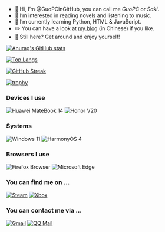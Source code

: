 - 👋 Hi, I’m @GuoPCinGitHub, you can call me *GuoPC* or *Saki*.
- 👀 I’m interested in reading novels and listening to music.
- 🌱 I’m currently learning Python, HTML & JavaScript.
- ✏️ You can have a look at [my blog](https://guopcingithub.github.io) (in Chinese) if you like.
- 🤔 Still here? Get around and enjoy yourself!

[![Anurag's GitHub stats](https://github-readme-stats.vercel.app/api?username=GuoPCinGitHub&show_icons=true&theme=shadow_blue&card_width=495px)](https://github-readme-stats.vercel.app)

[![Top Langs](https://github-readme-stats.vercel.app/api/top-langs/?username=GuoPCinGitHub&theme=shadow_blue&card_width=495px&layout=compact)](https://github-readme-stats.vercel.app)

[![GitHub Streak](https://streak-stats.demolab.com?user=GuoPCinGitHub&theme=shadow_blue&width=495)](https://git.io/streak-stats)

[![trophy](https://github-profile-trophy.vercel.app/?username=GuoPCinGitHub&column=3&margin-w=15&margin-h=15)](https://github.com/ryo-ma/github-profile-trophy)

### Devices I use
![Huawei MateBook 14](https://img.shields.io/badge/Huawei_MateBook_14-C8000C?style=for-the-badge&logo=huawei)
![Honor V20](https://img.shields.io/badge/Honor_View_20-000000?style=for-the-badge&logo=honor)

### Systems
![Windows 11](https://img.shields.io/badge/Windows_11-0078D4?style=for-the-badge&logo=windows11)
![HarmonyOS 4](https://img.shields.io/badge/HarmonyOS_4-000000?style=for-the-badge&logo=harmonyos)

### Browsers I use
![Firefox Browser](https://img.shields.io/badge/Firefox_Browser-FF7139?style=for-the-badge&logo=firefoxbrowser&logoColor=FFFFFF)
![Microsoft Edge](https://img.shields.io/badge/Microsoft_Edge-0078D7?style=for-the-badge&logo=microsoftedge)

### You can find me on …
[![Steam](https://img.shields.io/badge/Steam@GuoPC-344554?style=for-the-badge&logo=steam)](https://steamcommunity.com/id/GuoPC/)
[![Xbox](https://img.shields.io/badge/Xbox@GuoPC-107C11?style=for-the-badge&logo=xbox)](https://account.xbox.com/en-US/Profile?gamerTag=GuoPC)

### You can contact me via …
[![Gmail](https://img.shields.io/badge/gpc2843661009@gmail.com-EA4335?style=for-the-badge&logo=gmail&logoColor=FFFFFF)](mailto:gpc2843661009@gmail.com)
[![QQ Mail](https://img.shields.io/badge/itomi@qq.com-12B7F5?style=for-the-badge&logo=tencentqq)](mailto:itomi@qq.com)
